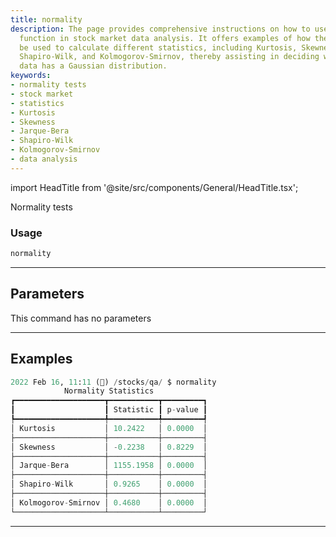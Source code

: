 ```yaml
---
title: normality
description: The page provides comprehensive instructions on how to use the 'normality'
  function in stock market data analysis. It offers examples of how the function can
  be used to calculate different statistics, including Kurtosis, Skewness, Jarque-Bera,
  Shapiro-Wilk, and Kolmogorov-Smirnov, thereby assisting in deciding whether the
  data has a Gaussian distribution.
keywords:
- normality tests
- stock market
- statistics
- Kurtosis
- Skewness
- Jarque-Bera
- Shapiro-Wilk
- Kolmogorov-Smirnov
- data analysis
---
```


import HeadTitle from '@site/src/components/General/HeadTitle.tsx';

<HeadTitle title="crypto/qa/normality - Reference | OpenBB Terminal Docs" />

Normality tests

### Usage

```python
normality
```

---

## Parameters

This command has no parameters



---

## Examples

```python
2022 Feb 16, 11:11 (🦋) /stocks/qa/ $ normality
            Normality Statistics
┏━━━━━━━━━━━━━━━━━━━━┳━━━━━━━━━━━┳━━━━━━━━━┓
┃                    ┃ Statistic ┃ p-value ┃
┡━━━━━━━━━━━━━━━━━━━━╇━━━━━━━━━━━╇━━━━━━━━━┩
│ Kurtosis           │ 10.2422   │ 0.0000  │
├────────────────────┼───────────┼─────────┤
│ Skewness           │ -0.2238   │ 0.8229  │
├────────────────────┼───────────┼─────────┤
│ Jarque-Bera        │ 1155.1958 │ 0.0000  │
├────────────────────┼───────────┼─────────┤
│ Shapiro-Wilk       │ 0.9265    │ 0.0000  │
├────────────────────┼───────────┼─────────┤
│ Kolmogorov-Smirnov │ 0.4680    │ 0.0000  │
└────────────────────┴───────────┴─────────┘
```
---

